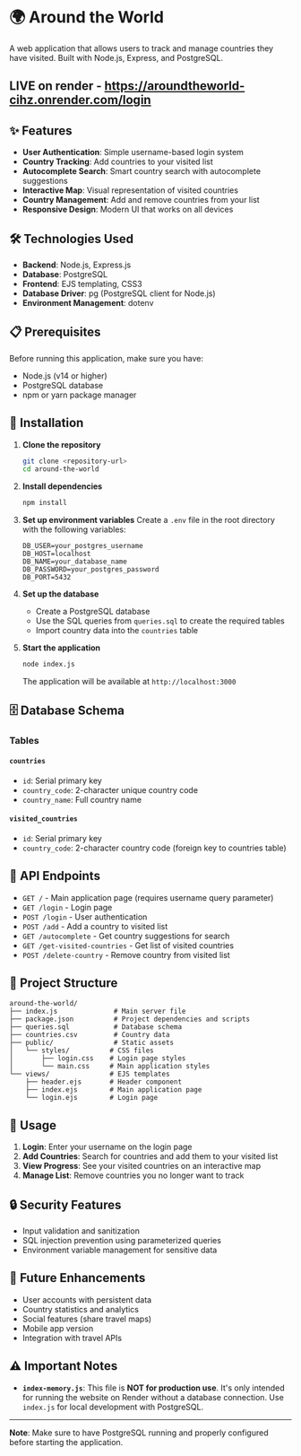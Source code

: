 # 🌍 Around the World

A web application that allows users to track and manage countries they have visited. Built with Node.js, Express, and PostgreSQL.

## LIVE on render -  https://aroundtheworld-cihz.onrender.com/login

## ✨ Features

- **User Authentication**: Simple username-based login system
- **Country Tracking**: Add countries to your visited list
- **Autocomplete Search**: Smart country search with autocomplete suggestions
- **Interactive Map**: Visual representation of visited countries
- **Country Management**: Add and remove countries from your list
- **Responsive Design**: Modern UI that works on all devices

## 🛠️ Technologies Used

- **Backend**: Node.js, Express.js
- **Database**: PostgreSQL
- **Frontend**: EJS templating, CSS3
- **Database Driver**: pg (PostgreSQL client for Node.js)
- **Environment Management**: dotenv

## 📋 Prerequisites

Before running this application, make sure you have:

- Node.js (v14 or higher)
- PostgreSQL database
- npm or yarn package manager

## 🚀 Installation

1. **Clone the repository**
   ```bash
   git clone <repository-url>
   cd around-the-world
   ```

2. **Install dependencies**
   ```bash
   npm install
   ```

3. **Set up environment variables**
   Create a `.env` file in the root directory with the following variables:
   ```env
   DB_USER=your_postgres_username
   DB_HOST=localhost
   DB_NAME=your_database_name
   DB_PASSWORD=your_postgres_password
   DB_PORT=5432
   ```

4. **Set up the database**
   - Create a PostgreSQL database
   - Use the SQL queries from `queries.sql` to create the required tables
   - Import country data into the `countries` table

5. **Start the application**
   ```bash
   node index.js
   ```

   The application will be available at `http://localhost:3000`

## 🗄️ Database Schema

### Tables

#### `countries`
- `id`: Serial primary key
- `country_code`: 2-character unique country code
- `country_name`: Full country name

#### `visited_countries`
- `id`: Serial primary key
- `country_code`: 2-character country code (foreign key to countries table)

## 🔧 API Endpoints

- `GET /` - Main application page (requires username query parameter)
- `GET /login` - Login page
- `POST /login` - User authentication
- `POST /add` - Add a country to visited list
- `GET /autocomplete` - Get country suggestions for search
- `GET /get-visited-countries` - Get list of visited countries
- `POST /delete-country` - Remove country from visited list

## 📁 Project Structure

```
around-the-world/
├── index.js              # Main server file
├── package.json          # Project dependencies and scripts
├── queries.sql           # Database schema
├── countries.csv         # Country data
├── public/               # Static assets
│   └── styles/          # CSS files
│       ├── login.css    # Login page styles
│       └── main.css     # Main application styles
└── views/               # EJS templates
    ├── header.ejs       # Header component
    ├── index.ejs        # Main application page
    └── login.ejs        # Login page
```

## 🎯 Usage

1. **Login**: Enter your username on the login page
2. **Add Countries**: Search for countries and add them to your visited list
3. **View Progress**: See your visited countries on an interactive map
4. **Manage List**: Remove countries you no longer want to track

## 🔒 Security Features

- Input validation and sanitization
- SQL injection prevention using parameterized queries
- Environment variable management for sensitive data

## 🚧 Future Enhancements

- User accounts with persistent data
- Country statistics and analytics
- Social features (share travel maps)
- Mobile app version
- Integration with travel APIs

## ⚠️ Important Notes

- **`index-memory.js`**: This file is **NOT for production use**. It's only intended for running the website on Render without a database connection. Use `index.js` for local development with PostgreSQL.

---

**Note**: Make sure to have PostgreSQL running and properly configured before starting the application.
